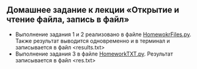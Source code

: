 ## Домашнее задание к лекции «Открытие и чтение файла, запись в файл»

* Выполнение задания 1 и 2 реализовано в файле [HomewokrFiles.py](/Users/prison/Projects/WorkWithFiles/HomeworkFiles.py). Также результат выводится одновременно и в терминал и записывается в файл <results.txt>
* Выполнение задания  3 в файле [HomeworkTXT.py](/Users/prison/Projects/WorkWithFiles/HomeworkTXT.py).
Результат записывается в файл <res.txt>